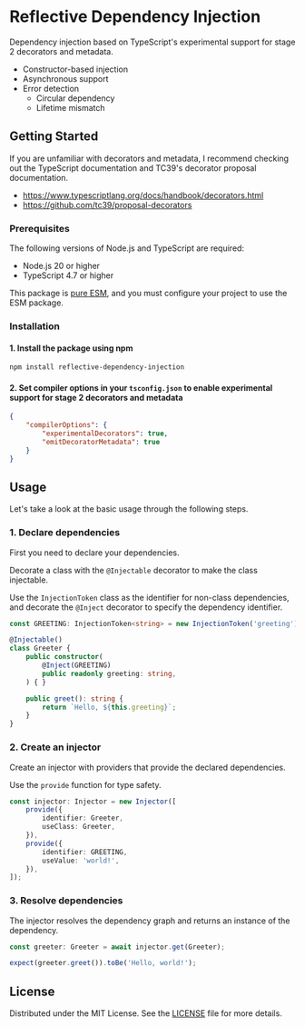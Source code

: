 # Reflective Dependency Injection

Dependency injection based on TypeScript's experimental support for stage 2 decorators and metadata.

- Constructor-based injection
- Asynchronous support
- Error detection
  - Circular dependency
  - Lifetime mismatch

## Getting Started

If you are unfamiliar with decorators and metadata, I recommend checking out the TypeScript documentation and TC39's decorator proposal documentation.

- <https://www.typescriptlang.org/docs/handbook/decorators.html>
- <https://github.com/tc39/proposal-decorators>

### Prerequisites

The following versions of Node.js and TypeScript are required:

- Node.js 20 or higher
- TypeScript 4.7 or higher

This package is [pure ESM](https://gist.github.com/sindresorhus/a39789f98801d908bbc7ff3ecc99d99c), and you must configure your project to use the ESM package.

### Installation

#### 1. Install the package using npm

```sh
npm install reflective-dependency-injection
```

#### 2. Set compiler options in your `tsconfig.json` to enable experimental support for stage 2 decorators and metadata

```json
{
    "compilerOptions": {
        "experimentalDecorators": true,
        "emitDecoratorMetadata": true
    }
}
```

## Usage

Let's take a look at the basic usage through the following steps.

### 1. Declare dependencies

First you need to declare your dependencies.

Decorate a class with the `@Injectable` decorator to make the class injectable.

Use the `InjectionToken` class as the identifier for non-class dependencies, and decorate the `@Inject` decorator to specify the dependency identifier.

```typescript
const GREETING: InjectionToken<string> = new InjectionToken('greeting');

@Injectable()
class Greeter {
    public constructor(
        @Inject(GREETING)
        public readonly greeting: string,
    ) { }

    public greet(): string {
        return `Hello, ${this.greeting}`;
    }
}
```

### 2. Create an injector

Create an injector with providers that provide the declared dependencies.

Use the `provide` function for type safety.

```typescript
const injector: Injector = new Injector([
    provide({
        identifier: Greeter,
        useClass: Greeter,
    }),
    provide({
        identifier: GREETING,
        useValue: 'world!',
    }),
]);
```

### 3. Resolve dependencies

The injector resolves the dependency graph and returns an instance of the dependency.

```typescript
const greeter: Greeter = await injector.get(Greeter);

expect(greeter.greet()).toBe('Hello, world!');
```

## License

Distributed under the MIT License. See the [LICENSE](https://github.com/choi-jack/reflective-dependency-injection/blob/main/LICENSE) file for more details.
